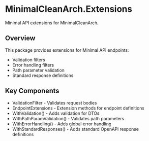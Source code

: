 ﻿# MinimalCleanArch.Extensions

Minimal API extensions for MinimalCleanArch.

## Overview

This package provides extensions for Minimal API endpoints:

- Validation filters
- Error handling filters
- Path parameter validation
- Standard response definitions

## Key Components

- ValidationFilter - Validates request bodies
- EndpointExtensions - Extension methods for endpoint definitions
- WithValidation<TDto>() - Adds validation for DTOs
- WithPathParamValidation<T>() - Validates path parameters
- WithErrorHandling() - Adds global error handling
- WithStandardResponses<TResponse>() - Adds standard OpenAPI response definitions
